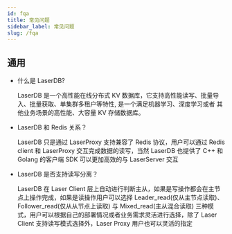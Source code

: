 ```yaml
---
id: fqa
title: 常见问题
sidebar_label: 常见问题
slug: /fqa
---
```


## 通用

- 什么是 LaserDB?

  LaserDB 是一个高性能在线分布式 KV 数据库，它支持高性能读写、批量导入、批量获取、单集群多租户等特性, 是一个满足机器学习、深度学习或者
  其他业务场景的高性能、大容量 KV 存储数据库。

- LaserDB 和 Redis 关系？

  LaserDB 只是通过 LaserProxy 支持兼容了 Redis 协议，用户可以通过 Redis client 和 LaserProxy 交互完成数据的读写，当然 LaserDB 也提供了
  C++ 和 Golang 的客户端 SDK 可以更加高效的与 LaserServer 交互

- LaserDB 是否支持读写分离？

  LaserDB 在 Laser Client 层上自动进行判断主从，如果是写操作都会在主节点上操作完成，如果是读操作用户可以选择 Leader_read(仅从主节点读取)、Follower_read(仅从从节点上读取) 与 Mixed_read(主从混合读取)
  三种模式，用户可以根据自己的部署情况或者业务需求灵活进行选择，除了 Laser Client 支持读写模式选择外，Laser Proxy 用户也可以灵活的指定
